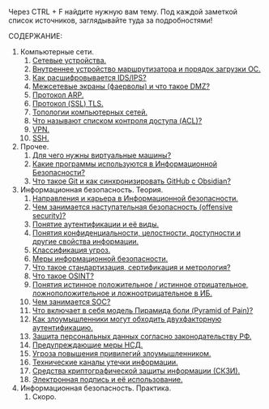 Через CTRL + F найдите нужную вам тему. Под каждой заметкой список источников, заглядывайте туда за подробностями!

СОДЕРЖАНИЕ:
1. Компьютерные сети.
	1. [Сетевые устройства.](net-devices.md)
	2. [Внутреннее устройство маршрутизатора и порядок загрузки ОС.](router-ios.md)
	3. [Как расшифровывается IDS/IPS?](ids-ips.md)
	4. [Межсетевые экраны (фаерволы) и что такое DMZ?](firewall.md)
	5. [Протокол ARP.](arp.md)
	6. [Протокол (SSL) TLS.](ssl-tls.md)
	7. [Топологии компьютерных сетей.](topologies.md)
	8. [Что называют списком контроля доступа (ACL)?](acl.md)
	9. [VPN.](vpn.md)
	10. [SSH.](ssh.md)
2. Прочее.
	1. [Для чего нужны виртуальные машины?](vm.md)
	2. [Какие программы используются в Информационной Безопасности?](software.md)
	3. [Что такое Git и как синхронизировать GitHub с Obsidian?](git-commands.md)
3. Информационная безопасность. Теория.
	1. [Направления и карьера в Информационной безопасности.](teams-careers.md)
	2. [Чем занимается наступательная безопасность (offensive security)?](offsec.md)
	3. [Понятие аутентификации и её виды.](authentication.md)
	4. [Понятия конфиденциальности, целостности, доступности и другие свойства информации.](cia-triad.md)
	5. [Классификация угроз.](threats-list.md)
	6. [Меры информационной безопасности.](sec-actions.md)
	7. [Что такое стандартизация, сертификация и метрология?](enterprise-safety.md)
	8. [Что такое OSINT?](osint.md)
	9. [Понятия истинное положительное / истинное отрицательное, ложноположительное и ложноотрицательное в ИБ.](true-false.md)
	10. [Чем занимается SOC?](soc.md)
	11. [Что включает в себя модель Пирамида боли (Pyramid of Pain)?](pyramid-of-pain.md)
	12. [Как злоумышленники могут обходить двухфакторную аутентификацию.](bypass-2fa.md)
	13. [Защита персональных данных согласно законодательству РФ.](personal-data.md)
	14. [Предупреждающие меры НСД.](unauthorized-access.md)
	15. [Угроза повышения привилегий злоумышленником.](user-based-attacks.md)
	16. [Технические каналы утечки информации.](tech-channels-info-leakage.md)
	17. [Средства криптографической защиты информации (СКЗИ).](skzi.md)
	18. [Электронная подпись и её использование.](e-signature.md)
4. Информационная безопасность. Практика.
	1. Скоро.